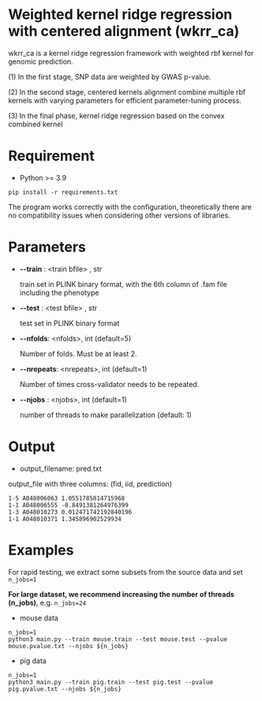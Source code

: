 # Weighted kernel ridge regression with centered alignment (wkrr_ca)

wkrr_ca is a kernel ridge regression framework with weighted rbf kernel for genomic prediction.

(1) In the first stage, SNP data are weighted by GWAS p-value.

(2) In the second stage, centered kernels alignment combine multiple rbf kernels with varying parameters for efficient parameter-tuning process.

(3) In the final phase, kernel ridge regression based on the convex combined kernel



# Requirement

* Python >= 3.9

```shell
pip install -r requirements.txt
```

The program works correctly with the configuration, theoretically there are no compatibility issues when considering other versions of libraries.



# Parameters

* **--train** : \<train bfile\> , str

  train set in PLINK binary format, with the 6th column of .fam file including the phenotype

  

* **--test** : \<test bfile\> , str

  test set in PLINK binary format




* **--nfolds**: \<nfolds\>, int (default=5)

  Number of folds. Must be at least 2.



* **--nrepeats**: \<nrepeats\>, int (default=1)

  Number of times cross-validator needs to be repeated.




* **--njobs** : \<njobs\>, int (default=1)

  number of threads to make parallelization (default: 1)



# Output

* output_filename: pred.txt

output_file with three columns:  (fid, iid, prediction)

```
1-5 A048006063 1.0551785814715968
1-1 A048006555 -0.8491381264976399
1-3 A048010273 0.012471742192840196
1-1 A048010371 1.345896902529934
```





# Examples

For rapid testing, we extract some subsets from the source data and set `n_jobs=1`

**For large dataset, we recommend increasing the number of threads (n_jobs)**,  e.g. `n_jobs=24`



* mouse data

```shell
n_jobs=1
python3 main.py --train mouse.train --test mouse.test --pvalue mouse.pvalue.txt --njobs ${n_jobs}
```



* pig data

```shell
n_jobs=1
python3 main.py --train pig.train --test pig.test --pvalue pig.pvalue.txt --njobs ${n_jobs}
```



